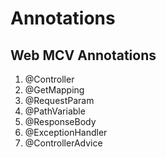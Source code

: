 # Annotations

## Web MCV Annotations
1. @Controller
2. @GetMapping
3. @RequestParam
4. @PathVariable
5. @ResponseBody
6. @ExceptionHandler
7. @ControllerAdvice